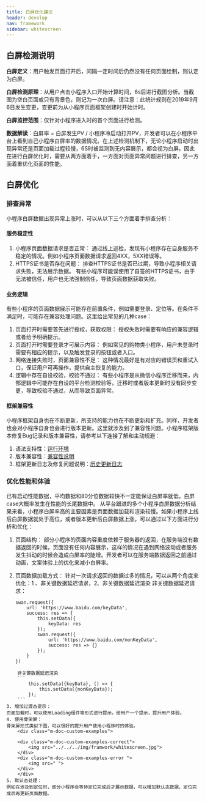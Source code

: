 ```yaml
---
title: 白屏优化建议
header: develop
nav: framework
sidebar: whitescreen
---
```



## 白屏检测说明
**白屏定义**：用户触发页面打开后，间隔一定时间后仍然没有任何页面绘制，则认定为白屏。

**白屏检测原理**：从用户点击小程序入口开始计算时间，6s后进行截图分析。当截图为空白页面或只有背景色，则记为一次白屏。请注意：此统计规则在2019年9月6日发生变更，变更前为从小程序页面框架创建时开始计时。

**白屏监控范围**：仅针对小程序进入时的首个页面进行检测。

**数据解读**：白屏率 = 白屏发生PV / 小程序冷启动打开PV，开发者可以在小程序平台上看到自己小程序白屏率的数据情况。在上述检测机制下，无论小程序启动时出现异常还是页面加载过程较慢，6S时被监测到无内容展示，都会视为白屏。因此在进行白屏优化时，需要从两方面着手，一方面对页面异常问题进行排查，另一方面着重优化页面的性能。

## 白屏优化
###   排查异常
小程序白屏数据出现异常上涨时，可以从以下三个方面着手排查分析：
####   服务稳定性
1. 小程序页面数据请求是否正常：
通过线上巡检，发现有小程序存在自身服务不稳定的情况。例如小程序页面数据请求返回4XX，5XX错误等。
2. HTTPS证书是否存在问题：
排查HTTPS证书是否已过期，导致小程序相关请求失败，无法展示数据。
有些小程序可能误使用了自签的HTTPS证书，由于无法被信任，用户也无法强制信任，导致页面数据获取失败。

####  业务逻辑
有些小程序的页面数据展示可能存在前置条件，例如需要登录、定位等。在条件不满足时，可能存在兼容处理问题。这里给出常见的几种case：
1. 页面打开时需要首先进行授权，获取权限：
授权失败时需要有响应的兼容逻辑或者给予明确提示。
2. 页面打开时需要登录才可展示内容：
例如常见的购物类小程序，用户未登录时需要有相应的提示，以及触发登录的按钮或者入口。
3. 网络连接失败时，页面兼容性不足：
这种情况最好是有对应的错误页和重试入口，保证用户可再操作，提供自主恢复的能力。
4. 逻辑中存在自设校验，校验不通过：
有些小程序是从微信小程序迁移而来，内部逻辑中可能存在自设的平台检测校验等，迁移时或者版本更新时没有同步变更，导致校验不通过，从而导致页面异常。

####  框架兼容性
小程序框架自身也在不断更新，所支持的能力也在不断更新和扩充。同样，开发者也会对小程序自身也会进行版本更新。这里就涉及到了兼容性问题。小程序框架版本修复Bug记录和版本兼容性，请参考以下连接了解和主动规避：
1. 语法支持性：[运行环境](https://smartprogram.baidu.com/docs/develop/framework/operating-environment/)
2. 版本兼容性：[兼容性说明](https://smartprogram.baidu.com/docs/develop/swan/compatibility/)
3. 框架更新日志及修复问题说明：[历史更新日志](https://smartprogram.baidu.com/docs/develop/tutorial/swanchangelog/)

###  优化性能和体验
已有启动性能数据，平均数据和80分位数据较快不一定能保证白屏率就低，白屏case大概率发生在性能的长尾数据中。
从平台跟进的多个小程序白屏数据分析结果来看，小程序白屏率高的主要因素是页面数据加载和渲染较慢。如果小程序上线后白屏数据就处于高位，或者版本更新后白屏数据上涨，可以通过以下方面进行分析和优化：
1. 页面结构：
部分小程序的页面内容重度依赖于服务器的返回，在服务端没有数据返回的时候，页面没有任何内容展示，这样的情况在遇到网络波动或者服务发生抖动的时候会造成白屏率的陡增。开发者可以在服务端数据返回之前通过动画，文案体验上的优化来减小白屏率。
2. 页面数据加载方式：
针对一次请求返回的数据过多的情况，可以从两个角度来优化：1 、非关键数据延迟请求，2、非关键数据延迟渲染
非关键数据延迟请求：

    ```
    swan.request({
        url: 'https://www.baidu.com/keyData',
        success: res => {
            this.setData({
                keyData: res
            });
            swan.request({
                url: 'https://www.baidu.com/nonKeyData',
                success: res => {}
            });
        }
    })
```
    非关键数据延迟渲染
    ```
        this.setData({keyData}, () => {
            this.setData({nonKeyData});
        });
    ```
3. 增加过渡态提示：
页面加载时，可以使用Loading组件等形式进行提示，给用户一个提示，提升用户体验。
4. 使用骨架屏：
骨架屏形式类似下图，可以很好的提升用户使用小程序时的体验。
    <div class="m-doc-custom-examples">

    <div class="m-doc-custom-examples-correct">
        <img src="../../../img/framwork/whitescreen.jpg">
    </div>
    <div class="m-doc-custom-examples-error ">
        <img src=" ">
    </div>
    </div>
5. 默认态处理：
例如在涉及到定位时，部分小程序会等待定位完成后才展示数据，可以增加默认态数据，定位完成后再更新页面数据。


